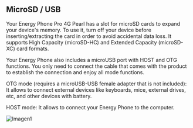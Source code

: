 ## MicroSD / USB

Your Energy Phone Pro 4G Pearl has a slot for microSD cards to expand your device's memory. To use it, turn off your device before inserting/extracting the card in order to avoid accidental data loss. It supports High Capacity (microSD-HC) and Extended Capacity (microSD-XC) card formats.

Your Energy Phone also includes a microUSB port with HOST and OTG functions. You only need to connect the cable that comes with the product to establish the connection and enjoy all mode functions.

OTG mode (requires a microUSB-USB female adapter that is not included): It allows to connect external devices like keyboards, mice, external drives, etc, and other devices with battery.

HOST mode: It allows to connect your Energy Phone to the computer.

![Imagen1](http://static.energysistem.com/images/manuals/42500/5710f366657e7.jpg)

